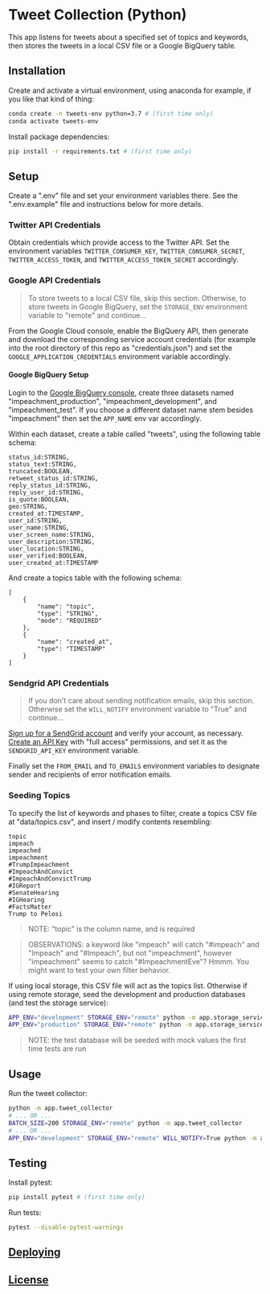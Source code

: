 # Tweet Collection (Python)

This app listens for tweets about a specified set of topics and keywords, then stores the tweets in a local CSV file or a Google BigQuery table.

## Installation

Create and activate a virtual environment, using anaconda for example, if you like that kind of thing:

```sh
conda create -n tweets-env python=3.7 # (first time only)
conda activate tweets-env
```

Install package dependencies:

```sh
pip install -r requirements.txt # (first time only)
```

## Setup

Create a ".env" file and set your environment variables there. See the ".env.example" file and instructions below for more details.

### Twitter API Credentials

Obtain credentials which provide access to the Twitter API. Set the environment variables `TWITTER_CONSUMER_KEY`, `TWITTER_CONSUMER_SECRET`, `TWITTER_ACCESS_TOKEN`, and `TWITTER_ACCESS_TOKEN_SECRET` accordingly.

### Google API Credentials

> To store tweets to a local CSV file, skip this section. Otherwise, to store tweets in Google BigQuery, set the `STORAGE_ENV` environment variable to "remote" and continue...

From the Google Cloud console, enable the BigQuery API, then generate and download the corresponding service account credentials (for example into the root directory of this repo as "credentials.json") and set the `GOOGLE_APPLICATION_CREDENTIALS` environment variable accordingly.

#### Google BigQuery Setup

Login to the [Google BigQuery console](https://console.cloud.google.com/bigquery), create three datasets named "impeachment_production", "impeachment_development", and "impeachment_test". If you choose a different dataset name stem besides "impeachment" then set the `APP_NAME` env var accordingly.

Within each dataset, create a table called "tweets", using the following table schema:

    status_id:STRING,
    status_text:STRING,
    truncated:BOOLEAN,
    retweet_status_id:STRING,
    reply_status_id:STRING,
    reply_user_id:STRING,
    is_quote:BOOLEAN,
    geo:STRING,
    created_at:TIMESTAMP,
    user_id:STRING,
    user_name:STRING,
    user_screen_name:STRING,
    user_description:STRING,
    user_location:STRING,
    user_verified:BOOLEAN,
    user_created_at:TIMESTAMP

And create a topics table with the following schema:

    [
        {
            "name": "topic",
            "type": "STRING",
            "mode": "REQUIRED"
        },
        {
            "name": "created_at",
            "type": "TIMESTAMP"
        }
    ]

### Sendgrid API Credentials

> If you don't care about sending notification emails, skip this section. Otherwise set the `WILL_NOTIFY` environment variable to "True" and continue...

[Sign up for a SendGrid account](https://signup.sendgrid.com/) and verify your account, as necessary. [Create an API Key](https://app.sendgrid.com/settings/api_keys) with "full access" permissions, and set it as the `SENDGRID_API_KEY` environment variable.

Finally set the `FROM_EMAIL` and `TO_EMAILS` environment variables to designate sender and recipients of error notification emails.

### Seeding Topics

To specify the list of keywords and phases to filter, create a topics CSV file at "data/topics.csv", and insert / modify contents resembling:

    topic
    impeach
    impeached
    impeachment
    #TrumpImpeachment
    #ImpeachAndConvict
    #ImpeachAndConvictTrump
    #IGReport
    #SenateHearing
    #IGHearing
    #FactsMatter
    Trump to Pelosi

> NOTE: "topic" is the column name, and is required

> OBSERVATIONS: a keyword like "impeach" will catch "#impeach" and "Impeach" and "#Impeach", but not "impeachment", however "impeachment" seems to catch "#ImpeachmentEve"? Hmmm. You might want to test your own filter behavior.

If using local storage, this CSV file will act as the topics list. Otherwise if using remote storage, seed the development and production databases (and test the storage service):

```sh
APP_ENV="development" STORAGE_ENV="remote" python -m app.storage_service
APP_ENV="production" STORAGE_ENV="remote" python -m app.storage_service
```

> NOTE: the test database will be seeded with mock values the first time tests are run

## Usage

Run the tweet collector:

```sh
python -m app.tweet_collector
# ... OR ...
BATCH_SIZE=200 STORAGE_ENV="remote" python -m app.tweet_collector
# ... OR ...
APP_ENV="development" STORAGE_ENV="remote" WILL_NOTIFY=True python -m app.tweet_collector
```

## Testing

Install pytest:

```sh
pip install pytest # (first time only)
```

Run tests:

```sh
pytest --disable-pytest-warnings
```

## [Deploying](DEPLOYING.md)

## [License](LICENSE.md)

